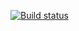 [![Build status](https://ci.appveyor.com/api/projects/status/c4y4i2qo02nvpepw?svg=true)](https://ci.appveyor.com/project/a-vystavkina/symbols-iterators)